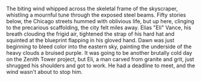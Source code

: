 The biting wind whipped across the skeletal frame of the skyscraper, whistling a mournful tune through the exposed steel beams.  Fifty stories below, the Chicago streets hummed with oblivious life, but up here, clinging to the precarious scaffolding, the city felt miles away.  Elias "Eli" Vance, his breath clouding the frigid air, tightened the strap of his hard hat and squinted at the blueprint flapping in his gloved hand.  Dawn was just beginning to bleed color into the eastern sky, painting the underside of the heavy clouds a bruised purple.  It was going to be another brutally cold day on the Zenith Tower project, but Eli, a man carved from granite and grit, just shrugged his shoulders and got to work.  He had a deadline to meet, and the wind wasn't about to stop him.
